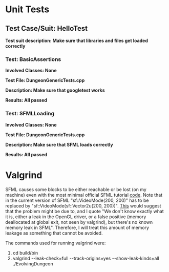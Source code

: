 # Unit Tests

## Test Case/Suit: HelloTest

**Test suit description: Make sure that libraries and files get loaded correctly**

### Test: BasicAssertions

**Involved Classes: None**

**Test File: DungeonGenericTests.cpp**

**Description: Make sure that googletest works**

**Results: All passed**

### Test: SFMLLoading

**Involved Classes: None**

**Test File: DungeonGenericTests.cpp**

**Description: Make sure that SFML loads correctly**

**Results: All passed**

# Valgrind

SFML causes some blocks to be either reachable or be lost (on my machine) even with the most minimal official SFML tutorial [code](https://www.sfml-dev.org/tutorials/2.6/start-linux.php). Note that in the current version of SFML "sf::VideoMode(200, 200)" has to be replaced by "sf::VideoMode(sf::Vector2u(200, 200))". [This](https://github.com/SFML/SFML/issues/1673) would suggest that the problem might be due to, and I quote "We don't know exactly what it is, either a leak in the OpenGL driver, or a false positive (memory deallocated at global exit, not seen by valgrind), but there's no known memory leak in SFML". Therefore, I will treat this amount of memory leakage as something that cannot be avoided.

The commands used for running valgrind were:

1. cd build/bin
2. valgrind --leak-check=full --track-origins=yes --show-leak-kinds=all ./EvolvingDungeon
